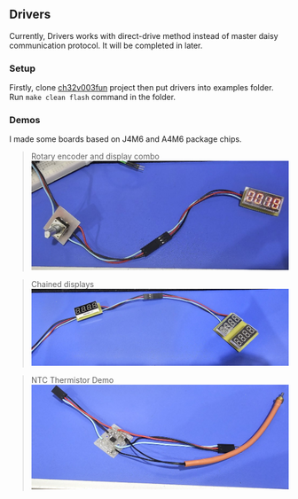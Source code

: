 ## Drivers
Currently, Drivers works with direct-drive method instead of master daisy communication protocol. It will be completed in later.

### Setup
Firstly, clone [ch32v003fun](https://github.com/cnlohr/ch32v003fun) project then put drivers into examples folder. Run ``` make clean flash ``` command in the folder.

### Demos
I made some boards based on J4M6 and A4M6 package chips. 

> Rotary encoder and display combo
![Rotary encoder chained with Display](../images/rotaryenc.jpg)

> Chained displays
![Display Connection](../images/displays1.jpg)

> NTC Thermistor Demo
![NTC Demo Board](../images/ntc.jpg)